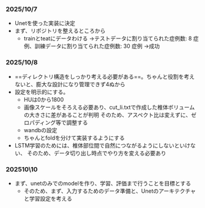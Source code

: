### 2025/10/7
- Unetを使った実装に決定
- まず、リポジトリを整えるところから
  - trainとteatにデータわける
     ->テストデータに割り当てられた症例数: 8 症例、訓練データに割り当てられた症例数: 30 症例
     ->成功
### 2025/10/8
- ==ディレクトリ構造をしっかり考える必要がある==。ちゃんと役割を考えないと、膨大な設計になり管理できず4ぬから
- 設定を明示的にする。
	- HUは0から1800
	- 画像スケールをそろえる必要あり、cut_li.txtで作成した椎体ボリュームの大きさに差があることが判明
	  そのため、アスペクト比は変えずに、ゼロパディング等で調整する
	- wandbの設定
	- ちゃんとfoldを分けて実装するようにする
- LSTM学習のためには、椎体部位間で自然につながるようにしないといけない、
  そのため、データ切り出し時点でやり方を変える必要あり
### 202510\10
- まず、unetのみでのmodelを作り、学習、評価まで行うことを目標とする
     - そのため、まず、入力するためのデータ準備と、Unetのアーキテクチャと学習設定を考える